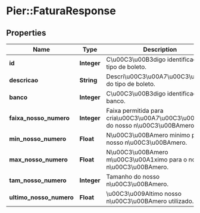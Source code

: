 # Pier::FaturaResponse

## Properties
Name | Type | Description | Notes
------------ | ------------- | ------------- | -------------
**id** | **Integer** | C\u00C3\u00B3digo identificador do tipo de boleto. | [optional] 
**descricao** | **String** | Descri\u00C3\u00A7\u00C3\u00A3o do tipo de boleto. | [optional] 
**banco** | **Integer** | C\u00C3\u00B3digo identificador do banco. | [optional] 
**faixa_nosso_numero** | **Integer** | Faixa permitida para cria\u00C3\u00A7\u00C3\u00A3o do nosso n\u00C3\u00BAmero. | [optional] 
**min_nosso_numero** | **Float** | N\u00C3\u00BAmero minimo para o nosso n\u00C3\u00BAmero. | [optional] 
**max_nosso_numero** | **Float** | N\u00C3\u00BAmero m\u00C3\u00A1ximo para o nosso n\u00C3\u00BAmero. | [optional] 
**tam_nosso_numero** | **Integer** | Tamanho do nosso n\u00C3\u00BAmero. | [optional] 
**ultimo_nosso_numero** | **Float** | \u00C3\u009Altimo nosso n\u00C3\u00BAmero utilizado. | [optional] 



